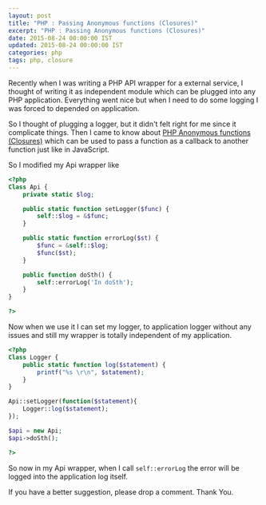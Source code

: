 ```yaml
---
layout: post
title: "PHP : Passing Anonymous functions (Closures)"
excerpt: "PHP : Passing Anonymous functions (Closures)"
date: 2015-08-24 00:00:00 IST
updated: 2015-08-24 00:00:00 IST
categories: php
tags: php, closure
---
```


Recently when I was writing a PHP API wrapper for a external service, I thought of writing it as independent module which can be plugged into any PHP application. Everything went nice but when I need to do some logging I was forced to depended on application.

So I thought of plugging a logger, but it didn't felt right for me since it complicate things. Then I came to know about [PHP Anonymous functions (Closures)](http://www.php.net/manual/en/functions.anonymous.php) which can be used to pass a function as a callback to another function just like in JavaScript.

So I modified my Api wrapper like

```php
<?php
Class Api {
    private static $log;

    public static function setLogger($func) {
        self::$log = &$func;
    }

    public static function errorLog($st) {
        $func = &self::$log;
        $func($st);
    }

    public function doSth() {
        self::errorLog('In doSth');
    }
}

?>
```

Now when we use it I can set my logger, to application logger without any issues and still my wrapper is totally independent of my application.

```php
<?php
Class Logger {
    public static function log($statement) {
        printf("%s \r\n", $statement);
    }
}

Api::setLogger(function($statement){
    Logger::log($statement);
});

$api = new Api;
$api->doSth();

?>
```

So now in my Api wrapper, when I call `self::errorLog` the error will be logged into the application log itself.

If you have a better suggestion, please drop a comment.
Thank You.
